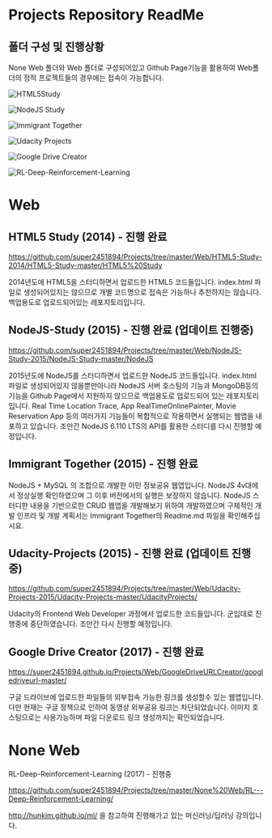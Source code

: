 # Projects Repository ReadMe

## 폴더 구성 및 진행상황

None Web 폴더와 Web 폴더로 구성되어있고 Github Page기능을 활용하여 Web폴더의 정적 프로젝트들의 경우에는 접속이 가능합니다.

![HTML5Study](https://img.shields.io/badge/HTML5%20Study-2014%20%EC%A7%84%ED%96%89%EC%99%84%EB%A3%8C-blue.svg)

![NodeJS Study](https://img.shields.io/badge/NodeJS%20Study-2015%20%EC%A7%84%ED%96%89%EC%99%84%EB%A3%8C%20(%EC%97%85%EB%8D%B0%EC%9D%B4%ED%8A%B8%20%EC%A7%84%ED%96%89%EC%A4%91)-lightgrey.svg)

![Immigrant Together](https://img.shields.io/badge/Immigrant%20Together-2015%20%EC%A7%84%ED%96%89%EC%99%84%EB%A3%8C-blue.svg)

![Udacity Projects](https://img.shields.io/badge/Udacity%20Projects-2015%20%EC%A7%84%ED%96%89%EC%99%84%EB%A3%8C%20(%EC%97%85%EB%8D%B0%EC%9D%B4%ED%8A%B8%20%EC%A7%84%ED%96%89%EC%A4%91)-lightgrey.svg)

![Google Drive Creator](https://img.shields.io/badge/Google%20Drive%20Creator-2017%20%EC%A7%84%ED%96%89%EC%99%84%EB%A3%8C-blue.svg)

![RL-Deep-Reinforcement-Learning](https://img.shields.io/badge/RL--Deep--Reinforcement--Learning-2017%20%EC%A7%84%ED%96%89%EC%A4%91-brightgreen.svg)



# Web

## HTML5 Study (2014) - 진행 완료

https://github.com/super2451894/Projects/tree/master/Web/HTML5-Study-2014/HTML5-Study-master/HTML5%20Study

2014년도에 HTML5을 스터디하면서 업로드한 HTML5 코드들입니다. index.html 파일로 생성되어있지는 않으므로 개별 코드명으로 접속은 가능하나 추천하지는 않습니다. 백업용도로 업로드되어있는 레포지토리입니다.

## NodeJS-Study (2015) - 진행 완료 (업데이트 진행중)

https://github.com/super2451894/Projects/tree/master/Web/NodeJS-Study-2015/NodeJS-Study-master/NodeJS

2015년도에 NodeJS를 스터디하면서 업로드한 NodeJS 코드들입니다. index.html 파일로 생성되어있지 않을뿐만아니라 NodeJS 서버 호스팅의 기능과 MongoDB등의 기능을 Github Page에서 지원하지 않으므로 백업용도로 업로드되어 있는 레포지토리입니다. Real Time Location Trace, App RealTimeOnlinePainter, Movie Reservation App 등의 여러가지 기능들이 복합적으로 작용하면서 실행되는 웹앱을 내포하고 있습니다. 조만간 NodeJS 6.110 LTS의 API를 활용한 스터디를 다시 진행할 예정입니다.

## Immigrant Together (2015) - 진행 완료

NodeJS + MySQL 의 조합으로 개발한 이민 정보공유 웹앱입니다.  NodeJS 4v대에서 정상실행 확인하였으며 그 이후 버전에서의 실행은 보장하지 않습니다. NodeJS 스터디한 내용을 기반으로한 CRUD 웹앱을 개발해보기 위하여 개발하였으며 구체적인 개발 인프라 및 개발 계획서는 Immigrant Together의 Readme.md 파일을 확인해주십시요.

## Udacity-Projects (2015) - 진행 완료 (업데이트 진행중)

https://github.com/super2451894/Projects/tree/master/Web/Udacity-Projects-2015/Udacity-Projects-master/UdacityProjects/

Udacity의 Frontend Web Developer 과정에서 업로드한 코드들입니다. 군입대로 진행중에 중단하였습니다. 조만간 다시 진행할 예정입니다.

## Google Drive Creator (2017) - 진행 완료

https://super2451894.github.io/Projects/Web/GoogleDriveURLCreator/googledriveurl-master/

구글 드라이브에 업로드한 파일들의 외부접속 가능한 링크를 생성할수 있는 웹앱입니다. 다만 현재는 구글 정책으로 인하여 동영상 외부공유 링크는 차단되었습니다. 이미지 호스팅으로는 사용가능하며 파일 다운로드 링크 생성까지는 확인되었습니다.


# None Web

RL-Deep-Reinforcement-Learning (2017) - 진행중

https://github.com/super2451894/Projects/tree/master/None%20Web/RL---Deep-Reinforcement-Learning/

http://hunkim.github.io/ml/ 을 참고하여 진행해가고 있는 머신러닝/딥러닝 강의입니다.

